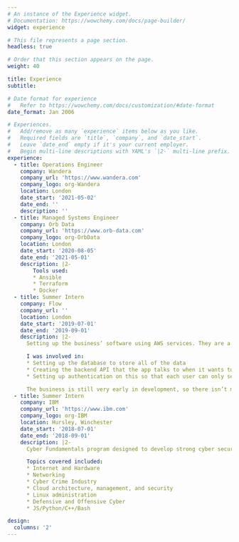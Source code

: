 ```yaml
---
# An instance of the Experience widget.
# Documentation: https://wowchemy.com/docs/page-builder/
widget: experience

# This file represents a page section.
headless: true

# Order that this section appears on the page.
weight: 40

title: Experience
subtitle:

# Date format for experience
#   Refer to https://wowchemy.com/docs/customization/#date-format
date_format: Jan 2006

# Experiences.
#   Add/remove as many `experience` items below as you like.
#   Required fields are `title`, `company`, and `date_start`.
#   Leave `date_end` empty if it's your current employer.
#   Begin multi-line descriptions with YAML's `|2-` multi-line prefix.
experience:
  - title: Operations Engineer
    company: Wandera
    company_url: 'https://www.wandera.com'
    company_logo: org-Wandera
    location: London
    date_start: '2021-05-02'
    date_end: ''
    description: ''
  - title: Managed Systems Engineer
    company: Orb Data
    company_url: 'https://www.orb-data.com'
    company_logo: org-OrbData
    location: London
    date_start: '2020-08-05'
    date_end: '2021-05-01'
    description: |2-
        Tools used:
        * Ansible
        * Terraform
        * Docker
  - title: Summer Intern
    company: Flow
    company_url: ''
    location: London
    date_start: '2019-07-01'
    date_end: '2019-09-01'
    description: |2-
      Setting up the business’ software using AWS services. They are a new company, aiming to provide sensors to companies along with a free app that anyone could download so that they can see whether a place that is subscribed to Flow is busy, in real time.

      I was involved in:
      * Setting up the database to store all of the data
      * Creating the backend API that the app talks to when it wants to retrieve data
      * Setting up authentication on this so that each user can only see and edit what they need to.

      The business is still very early in development, so there isn’t much publicly available about this company.
  - title: Summer Intern
    company: IBM
    company_url: 'https://www.ibm.com'
    company_logo: org-IBM
    location: Hursley, Winchester
    date_start: '2018-07-01'
    date_end: '2018-09-01'
    description: |2-
      Cyber Fundamentals program designed to develop strong cyber security related skills and experience. Included working with a company in the energy industry to develop a phishing solution.

      Topics covered included:
      * Internet and Hardware
      * Networking
      * Cyber Crime Industry
      * Cloud architecture, management, and security
      * Linux administration
      * Defensive and Offensive Cyber
      * JS/Python/C++/Bash

design:
  columns: '2'
---
```


